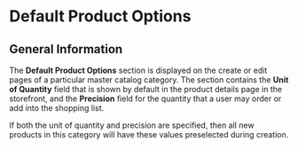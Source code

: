 # Default Product Options

## General Information

The **Default Product Options** section is displayed on the create or edit pages of a particular master catalog category. The section contains the **Unit of Quantity** field that is shown by default in the product details page in the storefront, and the **Precision** field for the quantity that a user may order or add into the shopping list.

If both the unit of quantity and precision are specified, then all new products in this category will have these values preselected during creation.
